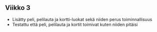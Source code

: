 ## Viikko 3

- Lisätty peli, pelilauta ja kortti-luokat sekä niiden perus toiminnallisuus
- Testattu että peli, pelilauta ja kortit toimivat kuten niiden pitäisi
